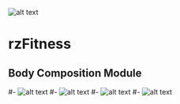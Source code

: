 ![alt text](https://rickyrodriguez.name/image/rzRepeat2.png "Logo Title Text 1")
# **rzFitness**
## Body Composition Module 
#-
![alt text](https://rickyrodriguez.name/image/1signup.png "Signup Page")
#-
![alt text](https://rickyrodriguez.name/image/2login.png "Login Page")
#-
![alt text](https://rickyrodriguez.name/image/3welcome.png "Welcome Page")
#-
![alt text](https://rickyrodriguez.name/image/4output.png "Output Page")
